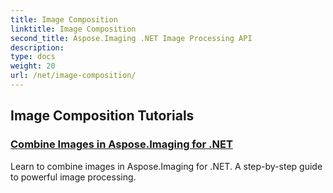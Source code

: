 ```yaml
---
title: Image Composition
linktitle: Image Composition
second_title: Aspose.Imaging .NET Image Processing API
description: 
type: docs
weight: 20
url: /net/image-composition/
---
```


## Image Composition Tutorials
### [Combine Images in Aspose.Imaging for .NET](./combine-images/)
Learn to combine images in Aspose.Imaging for .NET. A step-by-step guide to powerful image processing.